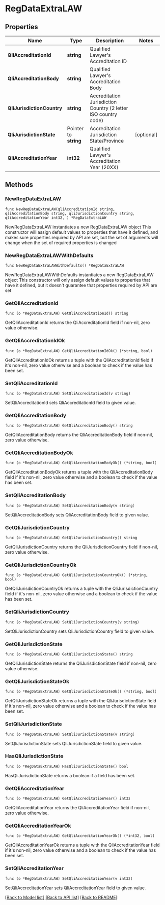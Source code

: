 # RegDataExtraLAW

## Properties

Name | Type | Description | Notes
------------ | ------------- | ------------- | -------------
**QliAccreditationId** | **string** | Qualified Lawyer&#39;s Accreditation ID | 
**QliAccreditationBody** | **string** | Qualified Lawyer&#39;s Accreditation Body | 
**QliJurisdictionCountry** | **string** | Accreditation Jurisdiction Country (2 letter ISO country code) | 
**QliJurisdictionState** | Pointer to **string** | Accreditation Jurisdiction State/Province | [optional] 
**QliAccreditationYear** | **int32** | Qualified Lawyer&#39;s Accreditation Year (20XX) | 

## Methods

### NewRegDataExtraLAW

`func NewRegDataExtraLAW(qliAccreditationId string, qliAccreditationBody string, qliJurisdictionCountry string, qliAccreditationYear int32, ) *RegDataExtraLAW`

NewRegDataExtraLAW instantiates a new RegDataExtraLAW object
This constructor will assign default values to properties that have it defined,
and makes sure properties required by API are set, but the set of arguments
will change when the set of required properties is changed

### NewRegDataExtraLAWWithDefaults

`func NewRegDataExtraLAWWithDefaults() *RegDataExtraLAW`

NewRegDataExtraLAWWithDefaults instantiates a new RegDataExtraLAW object
This constructor will only assign default values to properties that have it defined,
but it doesn't guarantee that properties required by API are set

### GetQliAccreditationId

`func (o *RegDataExtraLAW) GetQliAccreditationId() string`

GetQliAccreditationId returns the QliAccreditationId field if non-nil, zero value otherwise.

### GetQliAccreditationIdOk

`func (o *RegDataExtraLAW) GetQliAccreditationIdOk() (*string, bool)`

GetQliAccreditationIdOk returns a tuple with the QliAccreditationId field if it's non-nil, zero value otherwise
and a boolean to check if the value has been set.

### SetQliAccreditationId

`func (o *RegDataExtraLAW) SetQliAccreditationId(v string)`

SetQliAccreditationId sets QliAccreditationId field to given value.


### GetQliAccreditationBody

`func (o *RegDataExtraLAW) GetQliAccreditationBody() string`

GetQliAccreditationBody returns the QliAccreditationBody field if non-nil, zero value otherwise.

### GetQliAccreditationBodyOk

`func (o *RegDataExtraLAW) GetQliAccreditationBodyOk() (*string, bool)`

GetQliAccreditationBodyOk returns a tuple with the QliAccreditationBody field if it's non-nil, zero value otherwise
and a boolean to check if the value has been set.

### SetQliAccreditationBody

`func (o *RegDataExtraLAW) SetQliAccreditationBody(v string)`

SetQliAccreditationBody sets QliAccreditationBody field to given value.


### GetQliJurisdictionCountry

`func (o *RegDataExtraLAW) GetQliJurisdictionCountry() string`

GetQliJurisdictionCountry returns the QliJurisdictionCountry field if non-nil, zero value otherwise.

### GetQliJurisdictionCountryOk

`func (o *RegDataExtraLAW) GetQliJurisdictionCountryOk() (*string, bool)`

GetQliJurisdictionCountryOk returns a tuple with the QliJurisdictionCountry field if it's non-nil, zero value otherwise
and a boolean to check if the value has been set.

### SetQliJurisdictionCountry

`func (o *RegDataExtraLAW) SetQliJurisdictionCountry(v string)`

SetQliJurisdictionCountry sets QliJurisdictionCountry field to given value.


### GetQliJurisdictionState

`func (o *RegDataExtraLAW) GetQliJurisdictionState() string`

GetQliJurisdictionState returns the QliJurisdictionState field if non-nil, zero value otherwise.

### GetQliJurisdictionStateOk

`func (o *RegDataExtraLAW) GetQliJurisdictionStateOk() (*string, bool)`

GetQliJurisdictionStateOk returns a tuple with the QliJurisdictionState field if it's non-nil, zero value otherwise
and a boolean to check if the value has been set.

### SetQliJurisdictionState

`func (o *RegDataExtraLAW) SetQliJurisdictionState(v string)`

SetQliJurisdictionState sets QliJurisdictionState field to given value.

### HasQliJurisdictionState

`func (o *RegDataExtraLAW) HasQliJurisdictionState() bool`

HasQliJurisdictionState returns a boolean if a field has been set.

### GetQliAccreditationYear

`func (o *RegDataExtraLAW) GetQliAccreditationYear() int32`

GetQliAccreditationYear returns the QliAccreditationYear field if non-nil, zero value otherwise.

### GetQliAccreditationYearOk

`func (o *RegDataExtraLAW) GetQliAccreditationYearOk() (*int32, bool)`

GetQliAccreditationYearOk returns a tuple with the QliAccreditationYear field if it's non-nil, zero value otherwise
and a boolean to check if the value has been set.

### SetQliAccreditationYear

`func (o *RegDataExtraLAW) SetQliAccreditationYear(v int32)`

SetQliAccreditationYear sets QliAccreditationYear field to given value.



[[Back to Model list]](../README.md#documentation-for-models) [[Back to API list]](../README.md#documentation-for-api-endpoints) [[Back to README]](../README.md)


